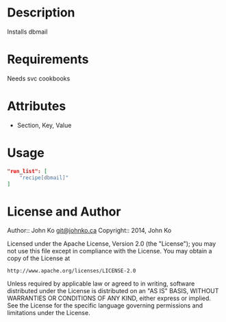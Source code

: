 Description
===========

Installs dbmail

Requirements
============

Needs svc cookbooks

Attributes
==========

* Section, Key, Value

Usage
=====

```json
"run_list": [
    "recipe[dbmail]"
]
```

License and Author
==================

Author:: John Ko <git@johnko.ca>
Copyright:: 2014, John Ko

Licensed under the Apache License, Version 2.0 (the "License");
you may not use this file except in compliance with the License.
You may obtain a copy of the License at

    http://www.apache.org/licenses/LICENSE-2.0

Unless required by applicable law or agreed to in writing, software
distributed under the License is distributed on an "AS IS" BASIS,
WITHOUT WARRANTIES OR CONDITIONS OF ANY KIND, either express or implied.
See the License for the specific language governing permissions and
limitations under the License.

